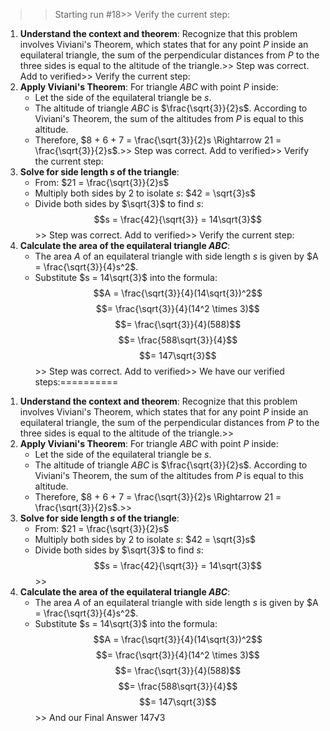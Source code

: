 >> Starting run #18>> 
Verify the current step: 
1. **Understand the context and theorem**: Recognize that this problem involves Viviani's Theorem, which states that for any point $P$ inside an equilateral triangle, the sum of the perpendicular distances from $P$ to the three sides is equal to the altitude of the triangle.>> 
Step was correct. Add to verified>> 
Verify the current step: 
2. **Apply Viviani's Theorem**: For triangle $ABC$ with point $P$ inside:
   - Let the side of the equilateral triangle be $s$.
   - The altitude of triangle $ABC$ is $\frac{\sqrt{3}}{2}s$. According to Viviani's Theorem, the sum of the altitudes from $P$ is equal to this altitude.
   - Therefore, $8 + 6 + 7 = \frac{\sqrt{3}}{2}s \Rightarrow 21 = \frac{\sqrt{3}}{2}s$.>> 
Step was correct. Add to verified>> 
Verify the current step: 
3. **Solve for side length $s$ of the triangle**:
   - From: $21 = \frac{\sqrt{3}}{2}s$
   - Multiply both sides by 2 to isolate $s$: $42 = \sqrt{3}s$
   - Divide both sides by $\sqrt{3}$ to find $s$: 
   $$s = \frac{42}{\sqrt{3}} = 14\sqrt{3}$$>> 
Step was correct. Add to verified>> 
Verify the current step: 
4. **Calculate the area of the equilateral triangle $ABC$**:
   - The area $A$ of an equilateral triangle with side length $s$ is given by $A = \frac{\sqrt{3}}{4}s^2$.
   - Substitute $s = 14\sqrt{3}$ into the formula:
   $$A = \frac{\sqrt{3}}{4}(14\sqrt{3})^2$$
   $$= \frac{\sqrt{3}}{4}(14^2 \times 3)$$
   $$= \frac{\sqrt{3}}{4}(588)$$
   $$= \frac{588\sqrt{3}}{4}$$
   $$= 147\sqrt{3}$$>> 
Step was correct. Add to verified>> 
We have our verified steps:==========

>> 
1. **Understand the context and theorem**: Recognize that this problem involves Viviani's Theorem, which states that for any point $P$ inside an equilateral triangle, the sum of the perpendicular distances from $P$ to the three sides is equal to the altitude of the triangle.>> 
2. **Apply Viviani's Theorem**: For triangle $ABC$ with point $P$ inside:
   - Let the side of the equilateral triangle be $s$.
   - The altitude of triangle $ABC$ is $\frac{\sqrt{3}}{2}s$. According to Viviani's Theorem, the sum of the altitudes from $P$ is equal to this altitude.
   - Therefore, $8 + 6 + 7 = \frac{\sqrt{3}}{2}s \Rightarrow 21 = \frac{\sqrt{3}}{2}s$.>> 
3. **Solve for side length $s$ of the triangle**:
   - From: $21 = \frac{\sqrt{3}}{2}s$
   - Multiply both sides by 2 to isolate $s$: $42 = \sqrt{3}s$
   - Divide both sides by $\sqrt{3}$ to find $s$: 
   $$s = \frac{42}{\sqrt{3}} = 14\sqrt{3}$$>> 
4. **Calculate the area of the equilateral triangle $ABC$**:
   - The area $A$ of an equilateral triangle with side length $s$ is given by $A = \frac{\sqrt{3}}{4}s^2$.
   - Substitute $s = 14\sqrt{3}$ into the formula:
   $$A = \frac{\sqrt{3}}{4}(14\sqrt{3})^2$$
   $$= \frac{\sqrt{3}}{4}(14^2 \times 3)$$
   $$= \frac{\sqrt{3}}{4}(588)$$
   $$= \frac{588\sqrt{3}}{4}$$
   $$= 147\sqrt{3}$$>> 
And our Final Answer
147√3